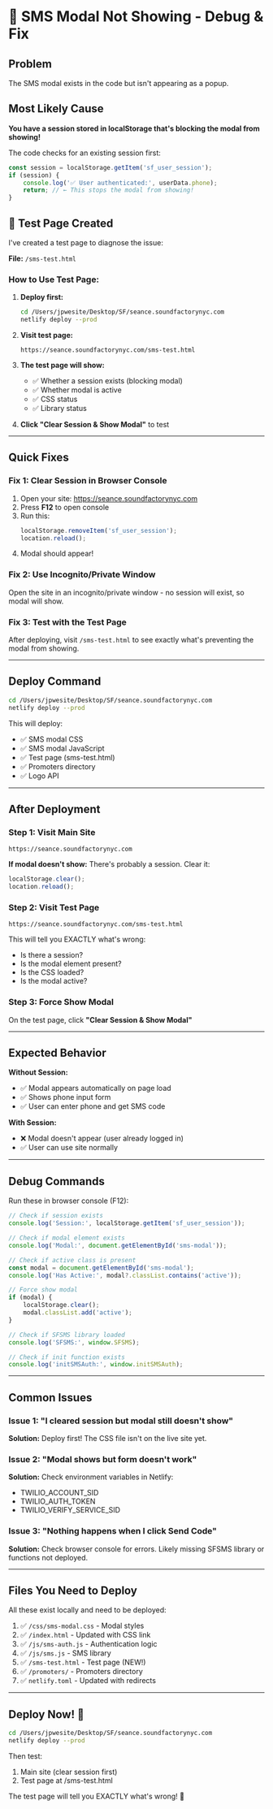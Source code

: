# 🔧 SMS Modal Not Showing - Debug & Fix

## Problem
The SMS modal exists in the code but isn't appearing as a popup.

## Most Likely Cause
**You have a session stored in localStorage that's blocking the modal from showing!**

The code checks for an existing session first:
```javascript
const session = localStorage.getItem('sf_user_session');
if (session) {
    console.log('✅ User authenticated:', userData.phone);
    return; // ← This stops the modal from showing!
}
```

## 🧪 Test Page Created

I've created a test page to diagnose the issue:

**File:** `/sms-test.html`

### How to Use Test Page:

1. **Deploy first:**
   ```bash
   cd /Users/jpwesite/Desktop/SF/seance.soundfactorynyc.com
   netlify deploy --prod
   ```

2. **Visit test page:**
   ```
   https://seance.soundfactorynyc.com/sms-test.html
   ```

3. **The test page will show:**
   - ✅ Whether a session exists (blocking modal)
   - ✅ Whether modal is active
   - ✅ CSS status
   - ✅ Library status

4. **Click "Clear Session & Show Modal"** to test

---

## Quick Fixes

### Fix 1: Clear Session in Browser Console

1. Open your site: https://seance.soundfactorynyc.com
2. Press **F12** to open console
3. Run this:
   ```javascript
   localStorage.removeItem('sf_user_session');
   location.reload();
   ```
4. Modal should appear!

### Fix 2: Use Incognito/Private Window

Open the site in an incognito/private window - no session will exist, so modal will show.

### Fix 3: Test with the Test Page

After deploying, visit `/sms-test.html` to see exactly what's preventing the modal from showing.

---

## Deploy Command

```bash
cd /Users/jpwesite/Desktop/SF/seance.soundfactorynyc.com
netlify deploy --prod
```

This will deploy:
- ✅ SMS modal CSS
- ✅ SMS modal JavaScript
- ✅ Test page (sms-test.html)
- ✅ Promoters directory
- ✅ Logo API

---

## After Deployment

### Step 1: Visit Main Site
```
https://seance.soundfactorynyc.com
```

**If modal doesn't show:** There's probably a session. Clear it:
```javascript
localStorage.clear();
location.reload();
```

### Step 2: Visit Test Page
```
https://seance.soundfactorynyc.com/sms-test.html
```

This will tell you EXACTLY what's wrong:
- Is there a session?
- Is the modal element present?
- Is the CSS loaded?
- Is the modal active?

### Step 3: Force Show Modal
On the test page, click **"Clear Session & Show Modal"**

---

## Expected Behavior

**Without Session:**
- ✅ Modal appears automatically on page load
- ✅ Shows phone input form
- ✅ User can enter phone and get SMS code

**With Session:**
- ❌ Modal doesn't appear (user already logged in)
- ✅ User can use site normally

---

## Debug Commands

Run these in browser console (F12):

```javascript
// Check if session exists
console.log('Session:', localStorage.getItem('sf_user_session'));

// Check if modal element exists
console.log('Modal:', document.getElementById('sms-modal'));

// Check if active class is present
const modal = document.getElementById('sms-modal');
console.log('Has Active:', modal?.classList.contains('active'));

// Force show modal
if (modal) {
    localStorage.clear();
    modal.classList.add('active');
}

// Check if SFSMS library loaded
console.log('SFSMS:', window.SFSMS);

// Check if init function exists
console.log('initSMSAuth:', window.initSMSAuth);
```

---

## Common Issues

### Issue 1: "I cleared session but modal still doesn't show"
**Solution:** Deploy first! The CSS file isn't on the live site yet.

### Issue 2: "Modal shows but form doesn't work"
**Solution:** Check environment variables in Netlify:
- TWILIO_ACCOUNT_SID
- TWILIO_AUTH_TOKEN
- TWILIO_VERIFY_SERVICE_SID

### Issue 3: "Nothing happens when I click Send Code"
**Solution:** Check browser console for errors. Likely missing SFSMS library or functions not deployed.

---

## Files You Need to Deploy

All these exist locally and need to be deployed:

1. ✅ `/css/sms-modal.css` - Modal styles
2. ✅ `/index.html` - Updated with CSS link
3. ✅ `/js/sms-auth.js` - Authentication logic  
4. ✅ `/js/sms.js` - SMS library
5. ✅ `/sms-test.html` - Test page (NEW!)
6. ✅ `/promoters/` - Promoters directory
7. ✅ `netlify.toml` - Updated with redirects

---

## Deploy Now! 🚀

```bash
cd /Users/jpwesite/Desktop/SF/seance.soundfactorynyc.com
netlify deploy --prod
```

Then test:
1. Main site (clear session first)
2. Test page at /sms-test.html

The test page will tell you EXACTLY what's wrong! 🎯
